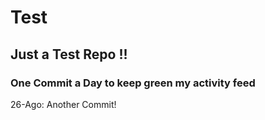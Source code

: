 # Test
## Just a Test Repo !!
### One Commit a Day to keep green my activity feed 

26-Ago: Another Commit!